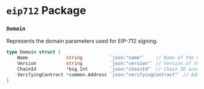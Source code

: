 # `eip712` Package

### `Domain`

Represents the domain parameters used for EIP-712 signing.

```go
type Domain struct {
	Name              string          `json:"name"`    // Name of the domain.
	Version           string          `json:"version"` // Version of the domain.
	ChainId           *big.Int        `json:"chainId"` // Chain ID associated with the domain.
	VerifyingContract *common.Address `json:"verifyingContract"` // Address of the verifying contract for the domain.
}
```
